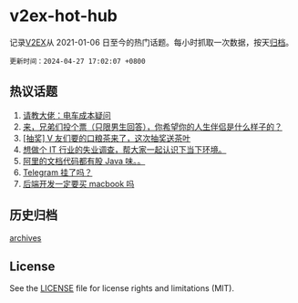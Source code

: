 # v2ex-hot-hub

 记录[V2EX](https://www.v2ex.com/)从 2021-01-06 日至今的热门话题。每小时抓取一次数据，按天[归档](archives)。

`更新时间：2024-04-27 17:02:07 +0800`

## 热议话题

1. [请教大佬：电车成本疑问](https://www.v2ex.com/t/1036081)
1. [来，兄弟们投个票（只限男生回答），你希望你的人生伴侣是什么样子的？](https://www.v2ex.com/t/1036080)
1. [[抽奖] V 友们要的口粮茶来了，这次抽奖送茶叶](https://www.v2ex.com/t/1036093)
1. [想做个 IT 行业的失业调查，帮大家一起认识下当下环境。](https://www.v2ex.com/t/1036103)
1. [阿里的文档代码都有股 Java 味。。](https://www.v2ex.com/t/1036033)
1. [Telegram 挂了吗？](https://www.v2ex.com/t/1036054)
1. [后端开发一定要买 macbook 吗](https://www.v2ex.com/t/1036060)

## 历史归档

[archives](archives)

## License

See the [LICENSE](LICENSE) file for license rights and limitations (MIT).
